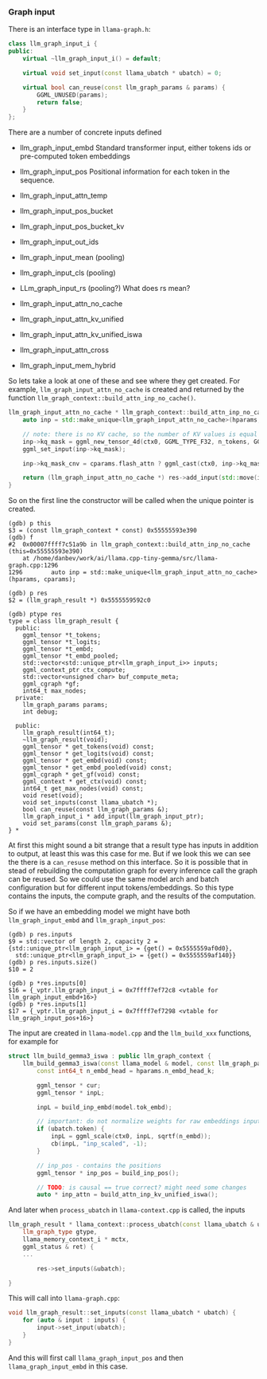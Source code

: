 ### Graph input
There is an interface type in `llama-graph.h`:
```c++
class llm_graph_input_i {
public:
    virtual ~llm_graph_input_i() = default;

    virtual void set_input(const llama_ubatch * ubatch) = 0;

    virtual bool can_reuse(const llm_graph_params & params) {
        GGML_UNUSED(params);
        return false;
    }
};
```
There are a number of concrete inputs defined
* llm_graph_input_embd 
Standard transformer input, either tokens ids or pre-computed token embeddings

* llm_graph_input_pos 
Positional information for each token in the sequence.

* llm_graph_input_attn_temp 
* llm_graph_input_pos_bucket 
* llm_graph_input_pos_bucket_kv 
* llm_graph_input_out_ids 
* llm_graph_input_mean              (pooling)
* llm_graph_input_cls               (pooling)
* LLm_graph_input_rs                (pooling?) What does rs mean? 
* llm_graph_input_attn_no_cache
* llm_graph_input_attn_kv_unified 
* llm_graph_input_attn_kv_unified_iswa 
* llm_graph_input_attn_cross 
* llm_graph_input_mem_hybrid 

So lets take a look at one of these and see where they get created. For example,
`llm_graph_input_attn_no_cache` is created and returned by the function
`llm_graph_context::build_attn_inp_no_cache()`.
```c++
llm_graph_input_attn_no_cache * llm_graph_context::build_attn_inp_no_cache() const {
    auto inp = std::make_unique<llm_graph_input_attn_no_cache>(hparams, cparams);

    // note: there is no KV cache, so the number of KV values is equal to the number of tokens in the batch
    inp->kq_mask = ggml_new_tensor_4d(ctx0, GGML_TYPE_F32, n_tokens, GGML_PAD(n_tokens, GGML_KQ_MASK_PAD), 1, 1);
    ggml_set_input(inp->kq_mask);

    inp->kq_mask_cnv = cparams.flash_attn ? ggml_cast(ctx0, inp->kq_mask, GGML_TYPE_F16) : inp->kq_mask;

    return (llm_graph_input_attn_no_cache *) res->add_input(std::move(inp));
}
```
So on the first line the constructor will be called when the unique pointer is
created.
```console
(gdb) p this
$3 = (const llm_graph_context * const) 0x55555593e390
(gdb) f
#2  0x00007ffff7c51a9b in llm_graph_context::build_attn_inp_no_cache (this=0x55555593e390)
    at /home/danbev/work/ai/llama.cpp-tiny-gemma/src/llama-graph.cpp:1296
1296	    auto inp = std::make_unique<llm_graph_input_attn_no_cache>(hparams, cparams);

(gdb) p res
$2 = (llm_graph_result *) 0x5555559592c0

(gdb) ptype res
type = class llm_graph_result {
  public:
    ggml_tensor *t_tokens;
    ggml_tensor *t_logits;
    ggml_tensor *t_embd;
    ggml_tensor *t_embd_pooled;
    std::vector<std::unique_ptr<llm_graph_input_i>> inputs;
    ggml_context_ptr ctx_compute;
    std::vector<unsigned char> buf_compute_meta;
    ggml_cgraph *gf;
    int64_t max_nodes;
  private:
    llm_graph_params params;
    int debug;

  public:
    llm_graph_result(int64_t);
    ~llm_graph_result(void);
    ggml_tensor * get_tokens(void) const;
    ggml_tensor * get_logits(void) const;
    ggml_tensor * get_embd(void) const;
    ggml_tensor * get_embd_pooled(void) const;
    ggml_cgraph * get_gf(void) const;
    ggml_context * get_ctx(void) const;
    int64_t get_max_nodes(void) const;
    void reset(void);
    void set_inputs(const llama_ubatch *);
    bool can_reuse(const llm_graph_params &);
    llm_graph_input_i * add_input(llm_graph_input_ptr);
    void set_params(const llm_graph_params &);
} *
```
At first this might sound a bit strange that a result type has inputs in addition
to output, at least this was this case for me. But if we look this we can see
the there is a `can_resuse` method on this interface. So it is possible that in
stead of rebuilding the computation graph for every inference call the graph can
be reused. So we could use the same model arch and batch configuration but for
different input tokens/embeddings. So this type contains the inputs, the compute
graph, and the results of the computation.

So if we have an embedding model we might have both `llm_graph_input_embd` and
`llm_graph_input_pos`:
```console
(gdb) p res.inputs
$9 = std::vector of length 2, capacity 2 = {std::unique_ptr<llm_graph_input_i> = {get() = 0x5555559af0d0}, 
  std::unique_ptr<llm_graph_input_i> = {get() = 0x5555559af140}}
(gdb) p res.inputs.size()
$10 = 2

(gdb) p *res.inputs[0]
$16 = {_vptr.llm_graph_input_i = 0x7ffff7ef72c8 <vtable for llm_graph_input_embd+16>}
(gdb) p *res.inputs[1]
$17 = {_vptr.llm_graph_input_i = 0x7ffff7ef7298 <vtable for llm_graph_input_pos+16>}
```

The input are created in `llama-model.cpp` and the `llm_build_xxx` functions, 
for example for
```c++
struct llm_build_gemma3_iswa : public llm_graph_context {
    llm_build_gemma3_iswa(const llama_model & model, const llm_graph_params & params) : llm_graph_context(params) {
        const int64_t n_embd_head = hparams.n_embd_head_k;

        ggml_tensor * cur;
        ggml_tensor * inpL;

        inpL = build_inp_embd(model.tok_embd);

        // important: do not normalize weights for raw embeddings input (i.e. encoded image emdeddings)
        if (ubatch.token) {
            inpL = ggml_scale(ctx0, inpL, sqrtf(n_embd));
            cb(inpL, "inp_scaled", -1);
        }

        // inp_pos - contains the positions
        ggml_tensor * inp_pos = build_inp_pos();

        // TODO: is causal == true correct? might need some changes
        auto * inp_attn = build_attn_inp_kv_unified_iswa();
```

And later when `process_ubatch` in `llama-context.cpp` is called, the inputs
```c++
llm_graph_result * llama_context::process_ubatch(const llama_ubatch & ubatch,
    llm_graph_type gtype,
    llama_memory_context_i * mctx,
    ggml_status & ret) {
    ...

        res->set_inputs(&ubatch);

}
```
This will call into `llama-graph.cpp`:
```c++
void llm_graph_result::set_inputs(const llama_ubatch * ubatch) {
    for (auto & input : inputs) {
        input->set_input(ubatch);
    }
}
```
And this will first call `llama_graph_input_pos` and then
`llama_graph_input_embd` in this case.
